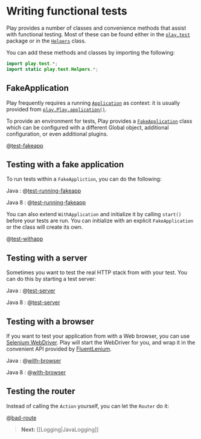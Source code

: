 <!--- Copyright (C) 2009-2013 Typesafe Inc. <http://www.typesafe.com> -->
# Writing functional tests

Play provides a number of classes and convenience methods that assist with functional testing. Most of these can be found either in the [`play.test`](api/java/play/test/package-summary.html) package or in the [`Helpers`](api/java/play/test/Helpers.html) class.

You can add these methods and classes by importing the following:

```java
import play.test.*;
import static play.test.Helpers.*;
```

## FakeApplication

Play frequently requires a running [`Application`](api/java/play/Application.html) as context: it is usually provided from [`play.Play.application()`](api/java/play/Play.html).

To provide an environment for tests, Play provides a [`FakeApplication`](api/java/play/test/FakeApplication.html) class which can be configured with a different Global object, additional configuration, or even additional plugins.

@[test-fakeapp](code/javaguide/tests/FakeApplicationTest.java)

## Testing with a fake application

To run tests within a `FakeAppliction`, you can do the following:

Java
: @[test-running-fakeapp](code/javaguide/tests/FakeApplicationTest.java)

Java 8
: @[test-running-fakeapp](java8code/java8guide/tests/FakeApplicationTest.java)

You can also extend `WithApplication` and initialize it by calling `start()` before your tests are run. You can initialize with an explicit `FakeApplication` or the class will create its own.

@[test-withapp](code/javaguide/tests/FunctionalTest.java)

## Testing with a server

Sometimes you want to test the real HTTP stack from with your test. You can do this by starting a test server:

Java
: @[test-server](code/javaguide/tests/FunctionalTest.java)

Java 8
: @[test-server](java8code/java8guide/tests/FunctionalTest.java)

## Testing with a browser

If you want to test your application from with a Web browser, you can use [Selenium WebDriver](http://code.google.com/p/selenium/?redir=1). Play will start the WebDriver for you, and wrap it in the convenient API provided by [FluentLenium](https://github.com/FluentLenium/FluentLenium).

Java
: @[with-browser](code/javaguide/tests/FunctionalTest.java)

Java 8
: @[with-browser](java8code/java8guide/tests/FunctionalTest.java)

## Testing the router

Instead of calling the `Action` yourself, you can let the `Router` do it:

@[bad-route](code/javaguide/tests/FunctionalTest.java)

> **Next:** [[Logging|JavaLogging]]